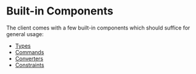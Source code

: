 # Built-in Components

The client comes with a few built-in components which should suffice for general usage:

 - [Types](/builtins/types)
 - [Commands](/builtins/commands)
 - [Converters](/builtins/converters)
 - [Constraints](/builtins/constraints)
 